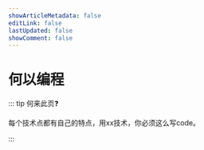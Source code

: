 ```yaml
---
showArticleMetadata: false
editLink: false
lastUpdated: false
showComment: false
---
```


# 何以编程

::: tip 何来此页❓

每个技术点都有自己的特点，用xx技术，你必须这么写code。

:::
